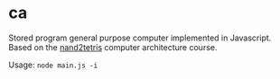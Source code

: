 # ca

Stored program general purpose computer implemented in Javascript. Based on the [nand2tetris](https://www.nand2tetris.org) computer architecture course.

Usage: ```node main.js -i```
